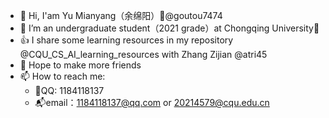 
- 👋 Hi, I'am Yu Mianyang（余绵阳）🐑@goutou7474
- 🌱 I’m an undergraduate student（2021 grade）at Chongqing University🏫
- 👍 I share some learning resources in my repository @CQU_CS_AI_learning_resources with Zhang Zijian @atri45
- 🥰 Hope to make more friends
- 📫 How to reach me:
  - 🐧QQ: 1184118137
  - 📬email：1184118137@qq.com or 20214579@cqu.edu.cn